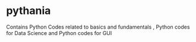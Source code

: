# pythania
Contains Python Codes related to basics and fundamentals , Python codes for Data Science and Python codes for GUI
